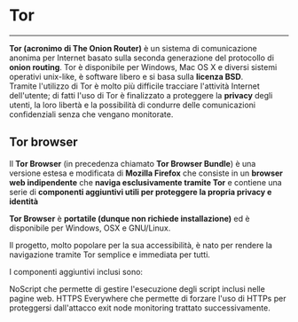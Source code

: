 # Tor
---
**Tor (acronimo di The Onion Router)** è un sistema di comunicazione anonima per Internet basato sulla seconda generazione del protocollo di **onion routing**. Tor è disponibile per Windows, Mac OS X e diversi sistemi operativi unix-like, è software libero e si basa sulla **licenza BSD**.<br/>
Tramite l'utilizzo di Tor è molto più difficile tracciare l'attività Internet dell'utente; di fatti l'uso di Tor è finalizzato a proteggere la **privacy** degli utenti, la loro libertà e la possibilità di condurre delle comunicazioni confidenziali senza che vengano monitorate.
## Tor browser
Il **Tor Browser** (in precedenza chiamato **Tor Browser Bundle**) è una versione estesa e modificata di **Mozilla Firefox** che consiste in un **browser web indipendente** che **naviga esclusivamente tramite Tor** e contiene una serie di **componenti aggiuntivi utili per proteggere la propria privacy e identità**

**Tor Browser** è **portatile (dunque non richiede installazione)** ed è disponibile per Windows, OSX e GNU/Linux.

Il progetto, molto popolare per la sua accessibilità, è nato per rendere la navigazione tramite Tor semplice e immediata per tutti.

I componenti aggiuntivi inclusi sono:

NoScript che permette di gestire l'esecuzione degli script inclusi nelle pagine web.
HTTPS Everywhere che permette di forzare l'uso di HTTPs per proteggersi dall'attacco exit node monitoring trattato successivamente.